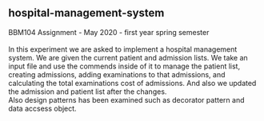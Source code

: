 ## hospital-management-system
BBM104 Assignment - May 2020 - first year spring semester
<br>
<br>
In this experiment we are asked to implement a hospital management system. We are given the 
current patient and admission lists. We take an input file and use the commends inside of it to manage the 
patient list, creating admissions, adding examinations to that admissions, and calculating the total 
examinations cost of admissions. And also we updated the admission and patient list after the changes. 
<br>
Also design patterns has been examined such as decorator pattern and data accsess object.

